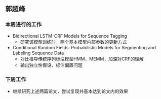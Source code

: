 ## 郭超峰
### 本周进行的工作
* Bidirectional LSTM-CRF Models for Sequence Tagging
  * 研究该模型训练时，两个基本模型内部参数的更新方式
* Conditional Random Fields: Probabilistic Models for Segmenting and Labeling Sequence Data
  * 对比推导传统序列标注模型HMM，MEMM，加深对CRF的理解
  * 输出独立性假设、标注偏置问题
### 下周工作
* 继续研究上述两篇论文，尝试复现并基本达到论文内的效果
